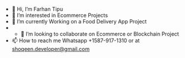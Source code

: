 - 👋 Hi, I’m Farhan Tipu
- 👀 I’m interested in Ecommerce Projects
- 🌱 I’m currently Working on a Food Delivery App Project
- - 💞️ I’m looking to collaborate on Ecommerce or Blockchain Project
- 📫 How to reach me Whatsapp +1587-917-1310 or at shoqeen.developer@gmail.com

<!---
farhan363/farhan363 is a ✨ special ✨ repository because its `README.md` (this file) appears on your GitHub profile.
You can click the Preview link to take a look at your changes.
--->
